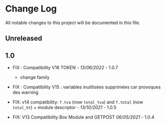 # Change Log
All notable changes to this project will be documented in this file.

## Unreleased

## 1.0
- FIX : Compatibility V16 TOKEN - *13/06/2022* - 1.0.7  
  - change family

- FIX : Compatibility V15 : variables inutilisées supprimées car provoques des warning
- FIX: v14 compatibility: `f.tva` (now `total_tva`) and `f.total` (now `total_ht`)
  \+ module descriptor - *13/10/2021* - 1.0.5
- FIX: V13 Compatibility Box Module and GETPOST *06/05/2021* - 1.0.4

